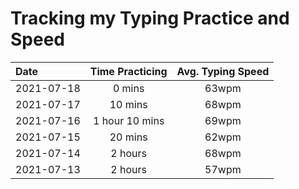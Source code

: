 # Tracking my Typing Practice and Speed

| Date       | Time Practicing | Avg. Typing Speed |
| :--------- | :-------------: | :---------------: |
| 2021-07-18 |         0 mins  |       63wpm       |
| 2021-07-17 |        10 mins  |       68wpm       |
| 2021-07-16 | 1 hour 10 mins  |       69wpm       |
| 2021-07-15 |        20 mins  |       62wpm       |
| 2021-07-14 | 2 hours         |       68wpm       |
| 2021-07-13 | 2 hours         |       57wpm       |
